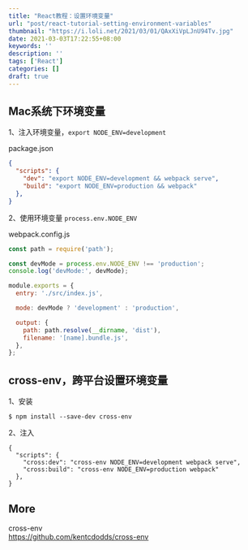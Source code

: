 ```yaml
---
title: "React教程：设置环境变量"
url: "post/react-tutorial-setting-environment-variables"
thumbnail: "https://i.loli.net/2021/03/01/QAxXiVpLJnU94Tv.jpg"
date: 2021-03-03T17:22:55+08:00
keywords: ''
description: ''
tags: ['React']
categories: []
draft: true
---
```


## Mac系统下环境变量

1、注入环境变量，`export NODE_ENV=development`

package.json
```json
{
  "scripts": {
    "dev": "export NODE_ENV=development && webpack serve",
    "build": "export NODE_ENV=production && webpack"
  },
}
```

2、使用环境变量 `process.env.NODE_ENV` 

webpack.config.js
```javascript
const path = require('path');

const devMode = process.env.NODE_ENV !== 'production';
console.log('devMode:', devMode);

module.exports = {
  entry: './src/index.js',

  mode: devMode ? 'development' : 'production',

  output: {
    path: path.resolve(__dirname, 'dist'),
    filename: '[name].bundle.js',
  },
};
```

## cross-env，跨平台设置环境变量

1、安装
```
$ npm install --save-dev cross-env
```

2、注入
```
{
  "scripts": {
    "cross:dev": "cross-env NODE_ENV=development webpack serve",
    "cross:build": "cross-env NODE_ENV=production webpack"
  },
}
```

## More 

cross-env  
https://github.com/kentcdodds/cross-env  
